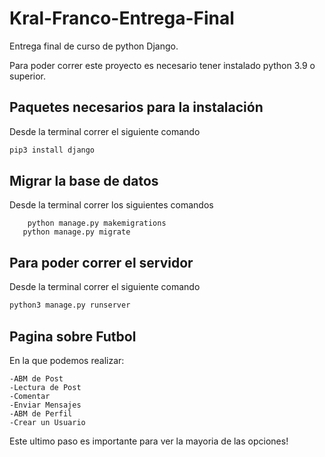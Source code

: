 # Kral-Franco-Entrega-Final
Entrega final de curso de python Django.


Para poder correr este proyecto es necesario tener instalado python 3.9 o superior. 

## Paquetes necesarios para la instalación
Desde la terminal correr el siguiente comando
```bash
pip3 install django
```

## Migrar la base de datos
Desde la terminal correr los siguientes comandos
```
    python manage.py makemigrations  
   python manage.py migrate
```


## Para poder correr el servidor 

Desde la terminal correr el siguiente comando

```bash
python3 manage.py runserver
```

## Pagina sobre Futbol

En la que podemos realizar:
```
-ABM de Post
-Lectura de Post
-Comentar
-Enviar Mensajes
-ABM de Perfil
-Crear un Usuario
```
Este ultimo paso es importante para ver la mayoria de las opciones!